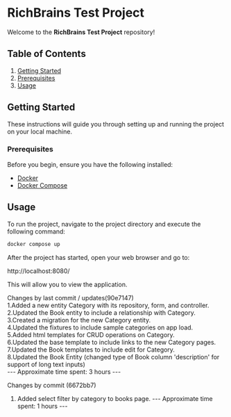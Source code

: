 # RichBrains Test Project

Welcome to the **RichBrains Test Project** repository!

## Table of Contents

1. [Getting Started](#getting-started)
2. [Prerequisites](#prerequisites)
3. [Usage](#usage)

## Getting Started

These instructions will guide you through setting up and running the project on your local machine.

### Prerequisites

Before you begin, ensure you have the following installed:

- [Docker](https://www.docker.com/)
- [Docker Compose](https://docs.docker.com/compose/)

## Usage

To run the project, navigate to the project directory and execute the following command:

```bash
docker compose up
```

After the project has started, open your web browser and go to:

http://localhost:8080/

This will allow you to view the application.

Changes by last commit / updates(90e7147)   
1.Added a new entity Category with its repository, form, and controller.  
2.Updated the Book entity to include a relationship with Category.  
3.Created a migration for the new Category entity.  
4.Updated the fixtures to include sample categories on app load.  
5.Added html templates for CRUD operations on Category.  
6.Updated the base template to include links to the new Category pages.  
7.Updated the Book templates to include edit for Category.  
8.Updated the Book Entity (changed type of Book column 'description' for support of long text inputs)  
--- Approximate time spent: 3 hours ---
  
Changes by commit (6672bb7)  
1. Added select filter by category to books page.
--- Approximate time spent: 1 hours ---
